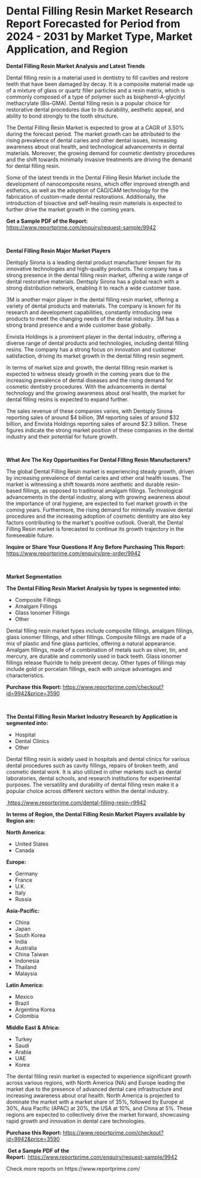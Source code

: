 <p><h1>Dental Filling Resin Market Research Report Forecasted for Period from 2024 -  2031 by Market Type, Market Application, and Region</h1></p><p><strong>Dental Filling Resin Market Analysis and Latest Trends</strong></p>
<p><p>Dental filling resin is a material used in dentistry to fill cavities and restore teeth that have been damaged by decay. It is a composite material made up of a mixture of glass or quartz filler particles and a resin matrix, which is commonly composed of a type of polymer such as bisphenol-A-glycidyl methacrylate (Bis-GMA). Dental filling resin is a popular choice for restorative dental procedures due to its durability, aesthetic appeal, and ability to bond strongly to the tooth structure.</p><p>The Dental Filling Resin Market is expected to grow at a CAGR of 3.50% during the forecast period. The market growth can be attributed to the rising prevalence of dental caries and other dental issues, increasing awareness about oral health, and technological advancements in dental materials. Moreover, the growing demand for cosmetic dentistry procedures and the shift towards minimally invasive treatments are driving the demand for dental filling resin. </p><p>Some of the latest trends in the Dental Filling Resin Market include the development of nanocomposite resins, which offer improved strength and esthetics, as well as the adoption of CAD/CAM technology for the fabrication of custom-made dental restorations. Additionally, the introduction of bioactive and self-healing resin materials is expected to further drive the market growth in the coming years.</p></p>
<p><strong>Get a Sample PDF of the Report:&nbsp;</strong> <a href="https://www.reportprime.com/enquiry/request-sample/9942">https://www.reportprime.com/enquiry/request-sample/9942</a></p>
<p>&nbsp;</p>
<p><strong>Dental Filling Resin Major Market Players</strong></p>
<p><p>Dentsply Sirona is a leading dental product manufacturer known for its innovative technologies and high-quality products. The company has a strong presence in the dental filling resin market, offering a wide range of dental restorative materials. Dentsply Sirona has a global reach with a strong distribution network, enabling it to reach a wide customer base.</p><p>3M is another major player in the dental filling resin market, offering a variety of dental products and materials. The company is known for its research and development capabilities, constantly introducing new products to meet the changing needs of the dental industry. 3M has a strong brand presence and a wide customer base globally.</p><p>Envista Holdings is a prominent player in the dental industry, offering a diverse range of dental products and technologies, including dental filling resins. The company has a strong focus on innovation and customer satisfaction, driving its market growth in the dental filling resin segment.</p><p>In terms of market size and growth, the dental filling resin market is expected to witness steady growth in the coming years due to the increasing prevalence of dental diseases and the rising demand for cosmetic dentistry procedures. With the advancements in dental technology and the growing awareness about oral health, the market for dental filling resins is expected to expand further.</p><p>The sales revenue of these companies varies, with Dentsply Sirona reporting sales of around $4 billion, 3M reporting sales of around $32 billion, and Envista Holdings reporting sales of around $2.3 billion. These figures indicate the strong market position of these companies in the dental industry and their potential for future growth.</p></p>
<p>&nbsp;</p>
<p><strong>What Are The Key Opportunities For Dental Filling Resin Manufacturers?</strong></p>
<p><p>The global Dental Filling Resin market is experiencing steady growth, driven by increasing prevalence of dental caries and other oral health issues. The market is witnessing a shift towards more aesthetic and durable resin-based fillings, as opposed to traditional amalgam fillings. Technological advancements in the dental industry, along with growing awareness about the importance of oral hygiene, are expected to fuel market growth in the coming years. Furthermore, the rising demand for minimally invasive dental procedures and the increasing adoption of cosmetic dentistry are also key factors contributing to the market's positive outlook. Overall, the Dental Filling Resin market is forecasted to continue its growth trajectory in the foreseeable future.</p></p>
<p><strong>Inquire or Share Your Questions If Any Before Purchasing This Report:</strong> <a href="https://www.reportprime.com/enquiry/pre-order/9942">https://www.reportprime.com/enquiry/pre-order/9942</a></p>
<p>&nbsp;</p>
<p><strong>Market Segmentation</strong></p>
<p><strong>The Dental Filling Resin Market Analysis by types is segmented into:</strong></p>
<p><ul><li>Composite Fillings</li><li>Amalgam Fillings</li><li>Glass Ionomer Fillings</li><li>Other</li></ul></p>
<p><p>Dental filling resin market types include composite fillings, amalgam fillings, glass ionomer fillings, and other fillings. Composite fillings are made of a mix of plastic and fine glass particles, offering a natural appearance. Amalgam fillings, made of a combination of metals such as silver, tin, and mercury, are durable and commonly used in back teeth. Glass ionomer fillings release fluoride to help prevent decay. Other types of fillings may include gold or porcelain fillings, each with unique advantages and characteristics.</p></p>
<p><strong>Purchase this Report:&nbsp;</strong><a href="https://www.reportprime.com/checkout?id=9942&price=3590">https://www.reportprime.com/checkout?id=9942&price=3590</a></p>
<p>&nbsp;</p>
<p><strong>The Dental Filling Resin Market Industry Research by Application is segmented into:</strong></p>
<p><ul><li>Hospital</li><li>Dental Clinics</li><li>Other</li></ul></p>
<p><p>Dental filling resin is widely used in hospitals and dental clinics for various dental procedures such as cavity fillings, repairs of broken teeth, and cosmetic dental work. It is also utilized in other markets such as dental laboratories, dental schools, and research institutions for experimental purposes. The versatility and durability of dental filling resin make it a popular choice across different sectors within the dental industry.</p></p>
<p><a href="https://www.reportprime.com/dental-filling-resin-r9942">&nbsp;https://www.reportprime.com/dental-filling-resin-r9942</a></p>
<p><strong>In terms of Region, the Dental Filling Resin Market Players available by Region are:</strong></p>
<p>
    <p> <strong> North America: </strong>
        <ul>
            <li>United States</li>
            <li>Canada</li>
        </ul>
        </p> 
    <p> <strong> Europe: </strong>
        <ul>
            <li>Germany</li>
            <li>France</li>
            <li>U.K.</li>
            <li>Italy</li>
            <li>Russia</li>
        </ul>
        </p> 
    <p> <strong> Asia-Pacific: </strong>
        <ul>
            <li>China</li>
            <li>Japan</li>
            <li>South Korea</li>
            <li>India</li>
            <li>Australia</li>
            <li>China Taiwan</li>
            <li>Indonesia</li>
            <li>Thailand</li>
            <li>Malaysia</li>
        </ul>
        </p> 
    <p> <strong> Latin America: </strong>
        <ul>
            <li>Mexico</li>
            <li>Brazil</li>
            <li>Argentina Korea</li>
            <li>Colombia</li>
        </ul>
        </p> 
    <p> <strong> Middle East & Africa: </strong>
        <ul>
            <li>Turkey</li>
            <li>Saudi</li>
            <li>Arabia</li>
            <li>UAE</li>
            <li>Korea</li>
        </ul>
    </p>
    </p>
<p><p>The dental filling resin market is expected to experience significant growth across various regions, with North America (NA) and Europe leading the market due to the presence of advanced dental care infrastructure and increasing awareness about oral health. North America is projected to dominate the market with a market share of 35%, followed by Europe at 30%, Asia Pacific (APAC) at 20%, the USA at 10%, and China at 5%. These regions are expected to collectively drive the market forward, showcasing rapid growth and innovation in dental care technologies.</p></p>
<p><strong>Purchase this Report: </strong><a href="https://www.reportprime.com/checkout?id=9942&price=3590">https://www.reportprime.com/checkout?id=9942&price=3590</a></p>
<p>&nbsp;<strong>Get a Sample PDF of the Report:&nbsp;&nbsp;</strong><a href="https://www.reportprime.com/enquiry/request-sample/9942">https://www.reportprime.com/enquiry/request-sample/9942</a></p>
<p><strong></strong></p>
<p>Check more reports on https://www.reportprime.com/</p>